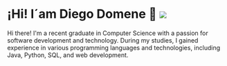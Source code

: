# ¡Hi! I´am Diego Domene :floppy_disk: ![](https://visitor-badge.glitch.me/badge?page_id=ddomene.ddomene )

Hi there! I'm a recent graduate in Computer Science with a passion for software development and technology. During my studies, I gained experience in various programming languages and technologies, including Java, Python, SQL, and web development.
